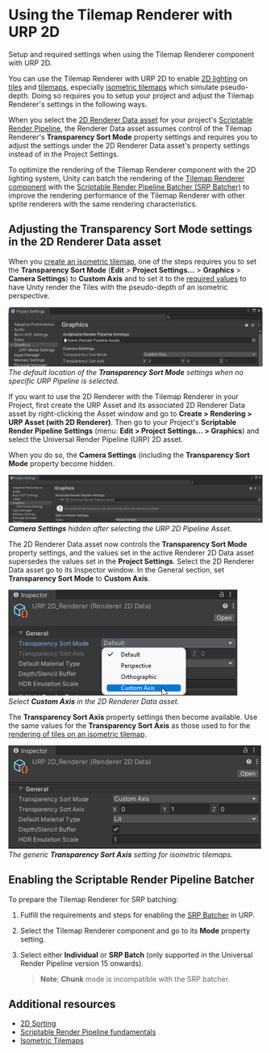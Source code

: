 # Using the Tilemap Renderer with URP 2D

Setup and required settings when using the Tilemap Renderer component with URP 2D.

You can use the Tilemap Renderer with URP 2D to enable [2D lighting](../Lights-2D-intro.md) on  [tiles](xref:Tilemap-TileAsset) and [tilemaps](xref:class-Tilemap), especially [isometric tilemaps](xref:Tilemap-Isometric) which simulate pseudo-depth. Doing so requires you to setup your project and adjust the Tilemap Renderer's settings in the following ways.

When you select the [2D Renderer Data asset](../2DRendererData-overview.md) for your project's [Scriptable Render Pipeline](xref:ScriptableRenderPipeline), the Renderer Data asset assumes control of the Tilemap Renderer's **Transparency Sort Mode** property settings and requires you to adjust the settings under the 2D Renderer Data asset's property settings instead of in the Project Settings.

To optimize the rendering of the Tilemap Renderer component with the 2D lighting system, Unity can batch the rendering of the [Tilemap Renderer component](xref:class-TilemapRenderer) with the [Scriptable Render Pipeline Batcher (SRP Batcher)](xref:SRPBatcher) to improve the rendering performance of the Tilemap Renderer with other sprite renderers with the same rendering characteristics.

## Adjusting the Transparency Sort Mode settings in the 2D Renderer Data asset

When you [create an isometric tilemap](xref:Tilemap-Isometric-CreateIso), one of the steps requires you to set the **Transparency Sort Mode** (**Edit** &gt; **Project Settings...** &gt; **Graphics** &gt; **Camera Settings**) to **Custom Axis** and to set it to the [required values](https://docs.unity3d.com/Manual/Tilemap-Isometric-CreateIso.html#customaxis) to have Unity render the Tiles with the pseudo-depth of an isometric perspective.

![Default property](../Images/2D/non-renderer2d-project-settings.png)<br/>*The default location of the* ***Transparency Sort Mode*** *settings when no specific URP Pipeline is selected.*

If you want to use the 2D Renderer with the Tilemap Renderer in your Project, first create the URP Asset and its associated 2D Renderer Data asset by right-clicking the Asset window and go to **Create &gt; Rendering &gt; URP Asset (with 2D Renderer)**. Then go to your Project's **Scriptable Render Pipeline Settings** (menu: **Edit &gt; Project Settings... &gt; Graphics**) and select the Universal Render Pipeline (URP) 2D asset.

When you do so, the **Camera Settings** (including the **Transparency Sort Mode** property become hidden.

![Camera Settings hidden after selecting a Universal Render Pipeline Asset.](../Images/2D/renderer-2d-selected.png)<br/>***Camera Settings*** *hidden after selecting the URP 2D Pipeline Asset.*

The 2D Renderer Data asset now controls the **Transparency Sort Mode** property settings, and the values set in the active Renderer 2D Data asset supersedes the values set in the **Project Settings**. Select the 2D Renderer Data asset go to its Inspector window. In the General section, set **Transparency Sort Mode** to **Custom Axis**.

![](../Images/2D/renderer-2d-custom-axis.png)<br/>*Select* ***Custom Axis*** *in the 2D Renderer Data asset.*

The **Transparency Sort Axis** property settings then become available. Use the same values for the **Transparency Sort Axis** as those used to for the [rendering of tiles on an isometric tilemap](https://docs.unity3d.com/Manual/Tilemap-Isometric-CreateIso.html#customaxis).

![Renderer 2D asset properties](../Images/2D/renderer-data-asset-properties.png)<br/>*The generic* ***Transparency Sort Axis*** *setting for isometric tilemaps.*

## Enabling the Scriptable Render Pipeline Batcher

To prepare the Tilemap Renderer for SRP batching:

1. Fulfill the requirements and steps for enabling the [SRP Batcher](https://docs.unity3d.com/Manual/SRPBatcher.html#using-the-srp-batcher) in URP.
2. Select the Tilemap Renderer component and go to its **Mode** property setting.
3. Select either **Individual** or **SRP Batch** (only supported in the Universal Render Pipeline version 15 onwards).

    > **Note**: **Chunk** mode is incompatible with the SRP batcher.

## Additional resources

* [2D Sorting](xref:2DSorting)
* [Scriptable Render Pipeline fundamentals](xref:ScriptableRenderPipeline)
* [Isometric Tilemaps](xref:Tilemap-Isometric)
